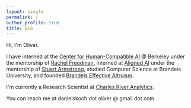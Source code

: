 ```yaml
---
layout: single
permalink: /
author_profile: True
title: Bio
---
```


Hi, I'm Oliver.

I have interned at the [Center for Human-Compatible AI](https://humancompatible.ai/) @ Berkeley under the mentorship of [Rachel Freedman](https://rachelfreedman.github.io/), interned at [Aligned AI](https://www.aligned-ai.com/) under the mentorship of [Stuart Armstrong](https://www.linkedin.com/in/stuart-armstrong-2447743/?originalSubdomain=uk), studied Computer Science at Brandeis University, and founded [Brandeis Effective Altruism](https://brandeis.campusgroups.com/bea/home/). 

I'm currently a Research Scientist at [Charles River Analytics](https://cra.com/).

You can reach me at danielskoch dot oliver @ gmail dot com